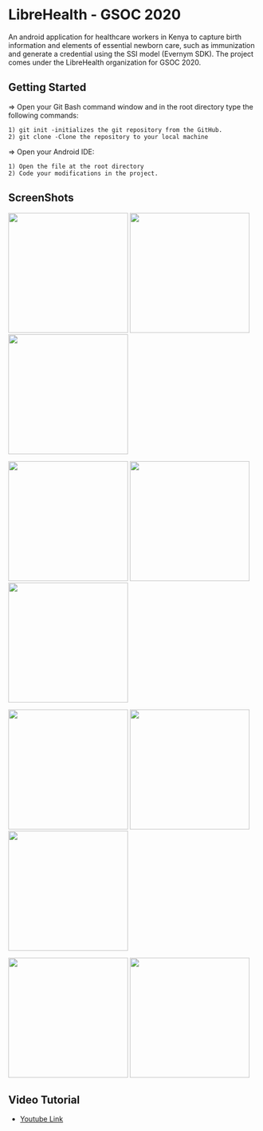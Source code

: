# LibreHealth - GSOC 2020

An android application for healthcare workers in Kenya to capture birth information and elements of essential newborn care, such as immunization and generate a credential using the SSI model (Evernym SDK). The project comes under the LibreHealth organization for GSOC 2020.

## Getting Started

=> Open your Git Bash command window and in the root directory type the following commands:

    1) git init -initializes the git repository from the GitHub. 
    2) git clone -Clone the repository to your local machine
=> Open your Android IDE:

    1) Open the file at the root directory
    2) Code your modifications in the project.

## ScreenShots

<img src="readme/Onboarding%20Screen%201.jpg" width=240>  <img src="readme/Onboarding%20Screen%202.jpg" width=240>  <img src="readme/Onboarding%20Screen%203.jpg" width=240>

<img src="readme/Fingerprint%20Authentication.jpg" width=240>  <img src="readme/Fingerprint%20verify.jpg" width=240>  <img src="readme/Fingerprint%20sucess.jpg" width=240>

<img src="readme/Birth%20registration%201.jpg" width=240>  <img src="readme/Birth%20registration%202.jpg" width=240>  <img src="readme/Birth%20registration%203.jpg" width=240>

<img src="readme/Birth%20registration%204.jpg" width=240>  <img src="readme/Credential%20generated.jpg" width=240>

## Video Tutorial

- [Youtube Link](https://www.youtube.com/watch?v=cuIFqYqCkXo)
